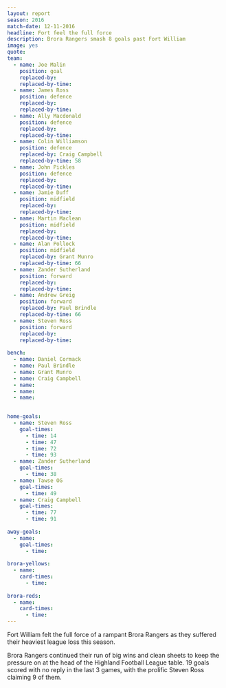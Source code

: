 ```yaml
---
layout: report
season: 2016
match-date: 12-11-2016
headline: Fort feel the full force
description: Brora Rangers smash 8 goals past Fort William
image: yes
quote:
team:
  - name: Joe Malin
    position: goal
    replaced-by: 
    replaced-by-time: 
  - name: James Ross
    position: defence
    replaced-by:
    replaced-by-time:
  - name: Ally Macdonald
    position: defence
    replaced-by: 
    replaced-by-time: 
  - name: Colin Williamson
    position: defence
    replaced-by: Craig Campbell
    replaced-by-time: 58
  - name: John Pickles
    position: defence
    replaced-by: 
    replaced-by-time:
  - name: Jamie Duff
    position: midfield
    replaced-by: 
    replaced-by-time: 
  - name: Martin Maclean
    position: midfield
    replaced-by: 
    replaced-by-time: 
  - name: Alan Pollock
    position: midfield
    replaced-by: Grant Munro
    replaced-by-time: 66
  - name: Zander Sutherland
    position: forward
    replaced-by: 
    replaced-by-time: 
  - name: Andrew Greig
    position: forward
    replaced-by: Paul Brindle
    replaced-by-time: 66
  - name: Steven Ross
    position: forward
    replaced-by: 
    replaced-by-time: 
    
bench:
  - name: Daniel Cormack
  - name: Paul Brindle
  - name: Grant Munro
  - name: Craig Campbell
  - name: 
  - name: 
  - name: 
  

home-goals:
  - name: Steven Ross
    goal-times:
      - time: 14
      - time: 47
      - time: 72
      - time: 93
  - name: Zander Sutherland
    goal-times:
      - time: 38
  - name: Tawse OG
    goal-times:
      - time: 49
  - name: Craig Campbell
    goal-times:
      - time: 77
      - time: 91
      
away-goals:
  - name: 
    goal-times:
      - time: 
      
brora-yellows:
  - name: 
    card-times:
      - time: 
      
brora-reds:
  - name: 
    card-times:
      - time: 
---
```

Fort William felt the full force of a rampant Brora Rangers as they suffered their heaviest league loss this season.

Brora Rangers continued their run of big wins and clean sheets to keep the pressure on at the head of the Highland Football League table. 19 goals scored with no reply in the last 3 games, with the prolific Steven Ross claiming 9 of them. 
